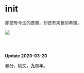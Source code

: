 # init

即使有今生的遗憾，却还有来世的希望。

![](https://github.com/taowendh/init/blob/master/pix/thwy.jpg)

<br><br>


**Update 2020-03-20**

春分，桃文，**九**周年。


